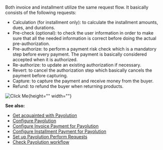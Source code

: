 Both invoice and installment utilize the same request flow. It basically consists of the following requests:

* Calculation (for installment only): to calculate the installment amounts, dues, and durations.
* Pre-check (optional): to check the user information in order to make sure that all the needed information is correct before doing the actual pre-authorization.
* Pre-authorize: to perform a payment risk check which is a mandatory step before every payment. The payment is basically considered accepted when it is authorized.
* Re-authorize: to update an existing authorization if necessary.
* Revert: to cancel the authorization step which basically cancels the payment before capturing.
* Capture: to capture the payment and receive money from the buyer.
* Refund: to refund the buyer when returning products.

![Click Me](https://cdn.document360.io/9fafa0d5-d76f-40c5-8b02-ab9515d3e879/Images/Documentation/payolution-workflow.png){height="" width=""} 

**See also:**

* [Get acquainted with Payolution](payolution.htm)
* [Configure Payolution](payolution-configuration.htm)
* [Configure Invoice Payment for Payolution](payolution-invoice.htm)
* [Configure Installment Payment for Payolution](payolution-installment.htm)
* [Set up Payolution Perform Requests](payolution-requests.htm)
* [Check Payolution workflow](payolution-workflow.htm)